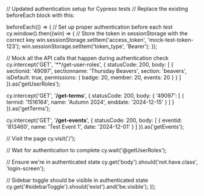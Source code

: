 // Updated authentication setup for Cypress tests
// Replace the existing beforeEach block with this:

beforeEach(() => {
  // Set up proper authentication before each test
  cy.window().then((win) => {
    // Store the token in sessionStorage with the correct key
    win.sessionStorage.setItem('access_token', 'mock-test-token-123');
    win.sessionStorage.setItem('token_type', 'Bearer');
  });

  // Mock all the API calls that happen during authentication check
  cy.intercept('GET', '**/get-user-roles', {
    statusCode: 200,
    body: [
      {
        sectionid: '49097',
        sectionname: 'Thursday Beavers',
        section: 'beavers',
        isDefault: true,
        permissions: { badge: 20, member: 20, events: 20 }
      }
    ]
  }).as('getUserRoles');

  cy.intercept('GET', '**/get-terms**', {
    statusCode: 200,
    body: {
      '49097': [
        { termid: '1516164', name: 'Autumn 2024', enddate: '2024-12-15' }
      ]
    }
  }).as('getTerms');

  cy.intercept('GET', '**/get-events**', {
    statusCode: 200,
    body: [
      { eventid: '813460', name: 'Test Event 1', date: '2024-12-01' }
    ]
  }).as('getEvents');

  // Visit the page
  cy.visit('/');
  
  // Wait for authentication to complete
  cy.wait('@getUserRoles');
  
  // Ensure we're in authenticated state
  cy.get('body').should('not.have.class', 'login-screen');
  
  // Sidebar toggle should be visible in authenticated state
  cy.get('#sidebarToggle').should('exist').and('be.visible');
});